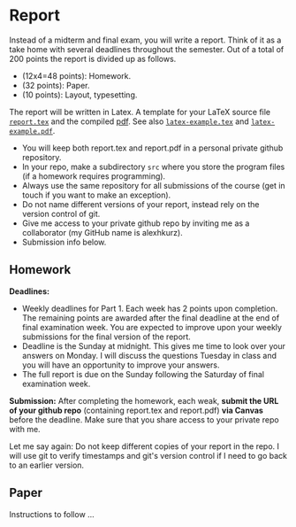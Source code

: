 # Report

Instead of a midterm and final exam, you will write a report. Think of it as a take home with several deadlines throughout the semester. Out of a total of 200 points the report is divided up as follows.

- (12x4=48 points): Homework.
- (32 points): Paper.
- (10 points): Layout, typesetting.

The report will be written in Latex. A template for your LaTeX source file [`report.tex`](report/report.tex) and the compiled [pdf](report/report.pdf). See also [`latex-example.tex`](report/latex-example.tex) and [`latex-example.pdf`](report/latex-example.pdf).

- You will keep both report.tex and report.pdf in a personal private github repository. 
- In your repo, make a subdirectory `src` where you store the program files  (if a homework requires programming). 
- Always use the same repository for all submissions of the course (get in touch if you want to make an exception).
- Do not name different versions of your report, instead rely on the version control of git.
- Give me access to your private github repo by inviting me as a collaborator (my GitHub name is alexhkurz).
- Submission info below.

## Homework

**Deadlines:**
- Weekly deadlines for Part 1. Each week has 2 points upon completion.  The remaining points are awarded after the final deadline at the end of final examination week. You are expected to improve upon your weekly submissions for the final version of the report.
- Deadline is the Sunday at midnight. This gives me time to look over your answers on Monday. I will discuss the questions Tuesday in class and you will have an opportunity to improve your answers. 
- The full report is due on the Sunday following the Saturday of final examination week. 

**Submission:**  After completing the homework, each weak, **submit the URL of your github repo** (containing report.tex and report.pdf) **via Canvas** before the deadline. Make sure that you share access to your private repo with me.

Let me say again: Do not keep different copies of your report in the repo. I will use git to verify timestamps and git's version control if I need to go back to an earlier version.

## Paper

Instructions to follow ...

